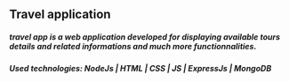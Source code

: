 ## Travel application

##### travel app is a web application developed for displaying available tours details and related informations and much more functionnalities.

##### Used technologies: NodeJs | HTML | CSS | JS | ExpressJs | MongoDB
